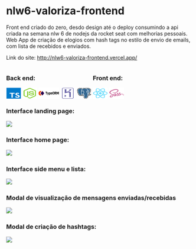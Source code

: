 # nlw6-valoriza-frontend

Front end criado do zero, desdo design até o deploy consumindo a api criada na semana nlw 6 de nodejs da rocket seat com melhorias pessoais.<br>
Web App de criação de elogios com hash tags no estilo de envio de emails, com lista de recebidos e enviados.

<div>
  <p>Link do site: <a target="_blank" href='http://nlw6-valoriza-frontend.vercel.app/'>http://nlw6-valoriza-frontend.vercel.app/</a></p>
</div>


<div style='display: inline-block'>
  <h3>Back end:</h3>
  <img align='center' alt='typescript' height='30' width='40' src='https://raw.githubusercontent.com/devicons/devicon/master/icons/typescript/typescript-plain.svg' />
  <img align='center' alt='nodejs' height='30' width='40' src='https://raw.githubusercontent.com/devicons/devicon/2ae2a900d2f041da66e950e4d48052658d850630/icons/nodejs/nodejs-original.svg' />
  <img align='center' alt='typeorm' height='30' width='55' src='https://github.com/typeorm/typeorm/raw/master/resources/logo_big.png' />
  <img align='center' alt='heroku' height='30' width='40' src='https://raw.githubusercontent.com/devicons/devicon/2ae2a900d2f041da66e950e4d48052658d850630/icons/heroku/heroku-original.svg' />
   <img align='center' alt='postgresql' height='30' width='40' src='https://raw.githubusercontent.com/devicons/devicon/2ae2a900d2f041da66e950e4d48052658d850630/icons/postgresql/postgresql-original.svg' />
</div>



<div style='display: inline-block'>
  <h3>Front end:</h3>
  <img align='center' alt='react' height='30' width='40' src='https://raw.githubusercontent.com/devicons/devicon/master/icons/react/react-original.svg' />
  <img align='center' alt='sass' height='30' width='40' src='https://raw.githubusercontent.com/devicons/devicon/master/icons/sass/sass-original.svg' />
</div>

<h3>Interface landing page:</h3>
<img src="https://user-images.githubusercontent.com/62312987/157771841-475f631e-35d2-4612-8dfb-b1741703e9f2.png"/>

<h3>Interface home page:</h3>
<img src="https://user-images.githubusercontent.com/62312987/157772191-841e1514-d90e-418f-927a-e3483147c8c8.png"/>

<h3>Interface side menu e lista:</h3>
<img src="https://user-images.githubusercontent.com/62312987/157772369-2fe781de-dc16-49fc-9632-9422171a932f.png"/>

<h3>Modal de visualização de mensagens enviadas/recebidas</h3>
<img src="https://user-images.githubusercontent.com/62312987/158230549-872066c9-6476-4f35-a499-801cc01c4094.png"/>

<h3>Modal de criação de hashtags:</h3>
<img src="https://user-images.githubusercontent.com/62312987/168139837-7a4529f4-8f41-4bd7-90cf-b1742cb82da9.png"/>



